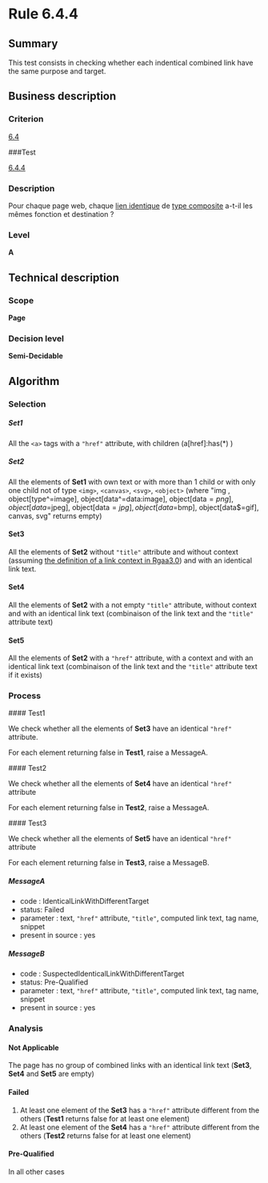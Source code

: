 # Rule 6.4.4

## Summary

This test consists in checking whether each indentical combined link have the same purpose and target.

## Business description

### Criterion

[6.4](http://references.modernisation.gouv.fr/referentiel-technique-0#crit-6-4)

###Test

[6.4.4](http://references.modernisation.gouv.fr/referentiel-technique-0#test-6-4-4)

### Description

Pour chaque page web, chaque <a href="http://references.modernisation.gouv.fr/referentiel-technique-0#mLienIdentique">lien identique</a> de <a href="http://references.modernisation.gouv.fr/referentiel-technique-0#mIntituleLien">type composite</a> a-t-il les m&ecirc;mes fonction et destination ?

### Level

**A**

## Technical description

### Scope

**Page**

### Decision level

**Semi-Decidable**

## Algorithm

### Selection

##### Set1

All the `<a>` tags with a `"href"` attribute, with children (a[href]:has(*) )

##### Set2

All the elements of **Set1** with own text or with more than 1 child or with only one child not of type `<img>`, `<canvas>`, `<svg>`, `<object>` (where "img , object[type^=image], object[data^=data:image], object[data$=png], object[data$=jpeg], object[data$=jpg],object[data$=bmp], object[data$=gif], canvas, svg" returns empty)

#### Set3

All the elements of **Set2** without `"title"` attribute and without context (assuming [the definition of a link context in Rgaa3.0](http://references.modernisation.gouv.fr/referentiel-technique-0#contexte-du-lien)) and with an identical link text.

#### Set4

All the elements of **Set2** with a not empty `"title"` attribute, without context and with an identical link text (combinaison of the link text and the `"title"` attribute text)

#### Set5

All the elements of **Set2** with a `"href"` attribute, with a context and with an identical link text (combinaison of the link text and the `"title"` attribute text if it exists)

### Process

#### Test1

We check whether all the elements of **Set3** have an identical `"href"` attribute.

For each element returning false in **Test1**, raise a MessageA.

#### Test2

We check whether all the elements of **Set4** have an identical `"href"` attribute

For each element returning false in **Test2**, raise a MessageA.

#### Test3

We check whether all the elements of **Set5** have an identical `"href"` attribute

For each element returning false in **Test3**, raise a MessageB.

##### MessageA

-  code : IdenticalLinkWithDifferentTarget
-  status: Failed
-  parameter : text, `"href"` attribute, `"title"`, computed link text, tag name, snippet
-  present in source : yes

##### MessageB

-  code : SuspectedIdenticalLinkWithDifferentTarget
-  status: Pre-Qualified
-  parameter : text, `"href"` attribute, `"title"`, computed link text, tag name, snippet
-  present in source : yes

### Analysis

#### Not Applicable 

The page has no group of combined links with an identical link text (**Set3**, **Set4** and **Set5** are empty)

#### Failed

1.  At least one element of the **Set3** has a `"href"` attribute different from the others (**Test1** returns false for at least one element)
2.  At least one element of the **Set4** has a `"href"` attribute different from the others (**Test2** returns false for at least one element)

#### Pre-Qualified

In all other cases
